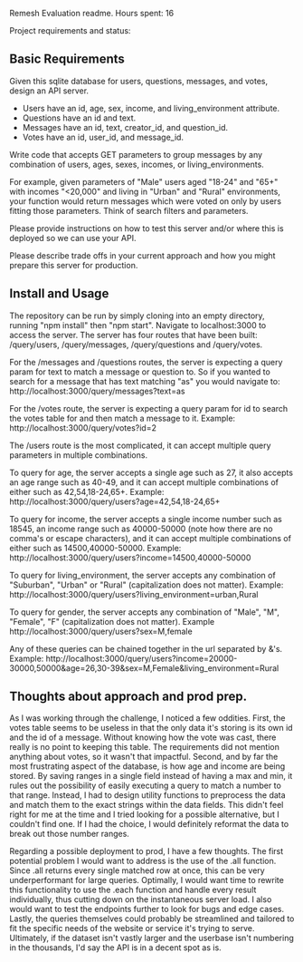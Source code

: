 Remesh Evaluation readme.
Hours spent: 16

Project requirements and status:

## Basic Requirements

Given this sqlite database for users, questions, messages, and votes, design an API server.

* Users have an id, age, sex, income, and living_environment attribute.
* Questions have an id and text.
* Messages have an id, text, creator_id, and question_id.
* Votes have an id, user_id, and message_id.

Write code that accepts GET parameters to group messages by any combination of users, ages, sexes, incomes, or living_environments.

For example, given parameters of "Male" users aged "18-24" and "65+" with incomes "<20,000" and living in "Urban" and "Rural" environments, your function would return messages which were voted on only by users fitting those parameters. Think of search filters and parameters.

Please provide instructions on how to test this server and/or where this is deployed so we can use your API.

Please describe trade offs in your current approach and how you might prepare this server for production.

## Install and Usage

The repository can be run by simply cloning into an empty directory, running "npm install" then "npm start". Navigate to localhost:3000 to access the server. The server has four routes that have been built: /query/users, /query/messages, /query/questions and /query/votes. 

For the /messages and /questions routes, the server is expecting a query param for text to match a message or question to. So if you wanted to search for a message that has text matching "as" you would navigate to:
http://localhost:3000/query/messages?text=as

For the /votes route, the server is expecting a query param for id to search the votes table for and then match a message to it. Example:
http://localhost:3000/query/votes?id=2

The /users route is the most complicated, it can accept multiple query parameters in multiple combinations.

To query for age, the server accepts a single age such as 27, it also accepts an age range such as 40-49, and it can accept multiple combinations of either such as 42,54,18-24,65+. Example:
http://localhost:3000/query/users?age=42,54,18-24,65+

To query for income, the server accepts a single income number such as 18545, an income range such as 40000-50000 (note how there are no comma's or escape characters), and it can accept multiple combinations of either such as 14500,40000-50000. Example:
http://localhost:3000/query/users?income=14500,40000-50000

To query for living_environment, the server accepts any combination of "Suburban", "Urban" or "Rural" (capitalization does not matter). Example:
http://localhost:3000/query/users?living_environment=urban,Rural

To query for gender, the server accepts any combination of "Male", "M", "Female", "F" (capitalization does not matter). Example
http://localhost:3000/query/users?sex=M,female

Any of these queries can be chained together in the url separated by &'s. Example:
http://localhost:3000/query/users?income=20000-30000,50000&age=26,30-39&sex=M,Female&living_environment=Rural

## Thoughts about approach and prod prep.

As I was working through the challenge, I noticed a few oddities. First, the votes table seems to be useless in that the only data it's storing is its own id and the id of a message. Without knowing how the vote was cast, there really is no point to keeping this table. The requirements did not mention anything about votes, so it wasn't that impactful. Second, and by far the most frustrating aspect of the database, is how age and income are being stored. By saving ranges in a single field instead of having a max and min, it rules out the possibility of easily executing a query to match a number to that range. Instead, I had to design utility functions to preprocess the data and match them to the exact strings within the data fields. This didn't feel right for me at the time and I tried looking for a possible alternative, but I couldn't find one. If I had the choice, I would definitely reformat the data to break out those number ranges.

Regarding a possible deployment to prod, I have a few thoughts. The first potential problem I would want to address is the use of the .all function. Since .all returns every single matched row at once, this can be very underperformant for large queries. Optimally, I would want time to rewrite this functionality to use the .each function and handle every result individually, thus cutting down on the instantaneous server load. I also would want to test the endpoints further to look for bugs and edge cases. Lastly, the queries themselves could probably be streamlined and tailored to fit the specific needs of the website or service it's trying to serve. Ultimately, if the dataset isn't vastly larger and the userbase isn't numbering in the thousands, I'd say the API is in a decent spot as is.